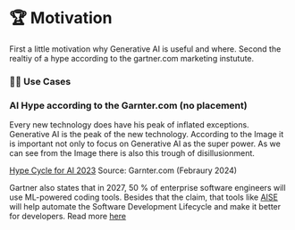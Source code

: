 # 🏆 Motivation

First a little motivation why Generative AI is useful and where. Second the realtiy of a hype according to the gartner.com marketing instutute.

### 👋🏼 Use Cases

### AI Hype according to the Garnter.com (no placement)

Every new technology does have his peak of inflated exceptions. Generative AI is the peak of the new technology. According to the Image it is important not only to focus on Generative AI as the super power. As we can see from the Image there is also this trough of disillusionment.

[Hype Cycle for AI 2023](./images/motivation/swe-hc-image.png)
Source: Garnter.com (Febraury 2024)

Gartner also states that in 2027, 50 % of enterprise software engineers will use ML-powered coding tools. Besides that the claim, that tools like [AISE](https://www.gartner.com/en/webinar/489110/1145545) will help automate the Software Development Lifecycle and make it better for developers. Read more [here](https://www.gartner.com/en/newsroom/press-releases/2023-11-28-gartner-hype-cycle-shows-ai-practices-and-platform-engineering-will-reach-mainstream-adoption-in-software-engineering-in-two-to-five-years)
